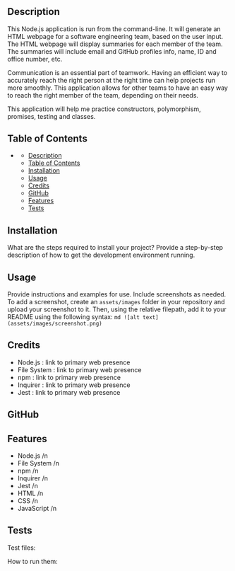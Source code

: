 # <Team-Webpage-Generator>

## Description

This Node.js application is run from the command-line. It will generate an HTML webpage for a software engineering team, based on the user input. The HTML webpage will display summaries for each member of the team. The summaries will include email and GitHub profiles info, name, ID and office number, etc.

Communication is an essential part of teamwork. Having an efficient way to accurately reach the right person at the right time can help projects run more smoothly. This application allows for other teams to have an easy way to reach the right member of the team, depending on their needs.

This application will help me practice constructors, polymorphism, promises, testing and classes.

## Table of Contents

- [<Team-Webpage-Generator>](#team-webpage-generator)
  - [Description](#description)
  - [Table of Contents](#table-of-contents)
  - [Installation](#installation)
  - [Usage](#usage)
  - [Credits](#credits)
  - [GitHub](#github)
  - [Features](#features)
  - [Tests](#tests)

## Installation

What are the steps required to install your project? Provide a step-by-step description of how to get the development environment running.

## Usage

Provide instructions and examples for use. Include screenshots as needed.
To add a screenshot, create an `assets/images` folder in your repository and upload your screenshot to it. Then, using the relative filepath, add it to your README using the following syntax:
    ```md
    ![alt text](assets/images/screenshot.png)
    ```

## Credits

- Node.js : link to primary web presence
- File System : link to primary web presence
- npm : link to primary web presence
- Inquirer : link to primary web presence
- Jest : link to primary web presence

## GitHub


## Features

- Node.js /n
- File System /n
- npm /n
- Inquirer /n
- Jest /n
- HTML /n
- CSS /n
- JavaScript /n

## Tests

Test files:


How to run them:
